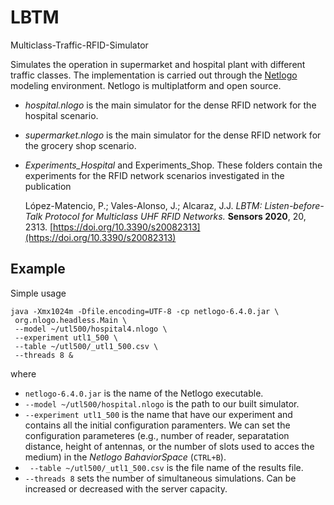 # LBTM
Multiclass-Traffic-RFID-Simulator

Simulates the operation in supermarket and hospital plant with different traffic classes. The implementation is carried out through the [Netlogo](https://ccl.northwestern.edu/netlogo/) modeling environment. Netlogo is multiplatform and open source.

- *hospital.nlogo* is the main simulator for the dense RFID network for the hospital scenario.
- *supermarket.nlogo* is the main simulator for the dense RFID network for the grocery shop scenario.

- *Experiments_Hospital* and Experiments_Shop. These folders contain the experiments for the RFID network scenarios investigated in the publication

  López-Matencio, P.; Vales-Alonso, J.; Alcaraz, J.J. *LBTM: Listen-before-Talk Protocol for Multiclass UHF RFID Networks.* **Sensors 2020**, 20, 2313. [https://doi.org/10.3390/s20082313](https://doi.org/10.3390/s20082313)

## Example
Simple usage 
```
java -Xmx1024m -Dfile.encoding=UTF-8 -cp netlogo-6.4.0.jar \
 org.nlogo.headless.Main \
 --model ~/utl500/hospital4.nlogo \
 --experiment utl1_500 \
 --table ~/utl500/_utl1_500.csv \
 --threads 8 &
```

where 
- `netlogo-6.4.0.jar` is the name of the Netlogo executable.
- `--model ~/utl500/hospital.nlogo` is the path to our built simulator.
- `--experiment utl1_500` is the name that have our experiment and contains all the initial configuration paramenters. We can set the configuration parameteres (e.g., number of reader, separatation distance, height of antennas, or the number of slots used to acces the medium) in the *Netlogo BahaviorSpace* (`CTRL+B`).
- ` --table ~/utl500/_utl1_500.csv` is the file name of the results file.
- `--threads 8` sets the number of simultaneous simulations. Can be increased or decreased with the server capacity.

